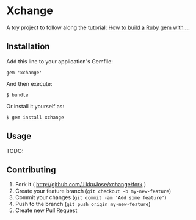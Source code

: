 # Xchange

A toy project to follow along the tutorial: [How to build a Ruby gem with ...](http://coding.smashingmagazine.com/2014/04/08/how-to-build-ruby-gem-with-bundler-travis-ci-coveralls/)

## Installation

Add this line to your application's Gemfile:

    gem 'xchange'

And then execute:

    $ bundle

Or install it yourself as:

    $ gem install xchange

## Usage

TODO: 

## Contributing

1. Fork it ( http://github.com/JikkuJose/xchange/fork )
2. Create your feature branch (`git checkout -b my-new-feature`)
3. Commit your changes (`git commit -am 'Add some feature'`)
4. Push to the branch (`git push origin my-new-feature`)
5. Create new Pull Request
